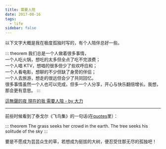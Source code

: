 ```yaml
---
title: 需要人陪
date: 2017-08-16
tags:
  - life
sidebar: false
---
```


以下文字大概是我在极度孤独时写的，有个人陪伴总好一些。

<!-- more -->

::: theorem
我们总是一个人做着很多事情，  
一个人吃火锅，想吃的太多但全点了吃不完浪费；  
一个人唱 KTV，想唱的很多但少了些欢呼应和；  
一个人看电影，想聊的不少但缺了身旁的伴侣；  
一个人去旅游，想走的很远但会少了共同回忆。  
很多事情虽然一个人也可以完成，但多一个人分享，开心与快乐翻倍增长。我想，那会更有意思。
:::

[這無聲的夜 現在的我 需要人陪 - by 大力](https://youtu.be/DahDsnn_Hpc)

---

前些时候看到了泰戈尔《飞鸟集》的一句话(在[quotes](quotes)里）：

::: theorem
The grass seeks her crowd in the earth. The tree seeks his solitude of the sky
:::

要是不愿成为芸芸众生的草，若想成为挺拔的大树，便忍受住那无尽的孤独吧！
